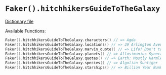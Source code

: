 # `Faker().hitchhikersGuideToTheGalaxy`

[Dictionary file](../core/src/main/resources/locales/en/hitchhikers_guide_to_the_galaxy.yml)

Available Functions:  
```kotlin
Faker().hitchhikersGuideToTheGalaxy.characters() // => Agda
Faker().hitchhikersGuideToTheGalaxy.locations() // => 29 Arlington Avenue
Faker().hitchhikersGuideToTheGalaxy.marvin_quote() // => Life? Don't talk to me about life.
Faker().hitchhikersGuideToTheGalaxy.planets() // => Allosimanius Syneca
Faker().hitchhikersGuideToTheGalaxy.quotes() // => Earth: Mostly Harmless
Faker().hitchhikersGuideToTheGalaxy.species() // => Algolian Suntiger
Faker().hitchhikersGuideToTheGalaxy.starships() // => Billion Year Bunker
```
